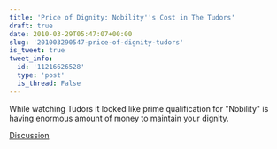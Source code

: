 ```yaml
---
title: 'Price of Dignity: Nobility''s Cost in The Tudors'
draft: true
date: 2010-03-29T05:47:07+00:00
slug: '201003290547-price-of-dignity-tudors'
is_tweet: true
tweet_info:
  id: '11216626528'
  type: 'post'
  is_thread: False
---
```




While watching Tudors it looked like prime qualification for "Nobility" is having enormous amount of money to maintain your dignity.

[Discussion](https://x.com/sytelus/status/11216626528)
